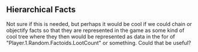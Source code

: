 ## Hierarchical Facts
Not sure if this is needed, but perhaps it would be cool if we could chain or objectify facts so that they are represented in the game as some kind of cool tree where they then would be represented as data in the for of "Player.1.Random.Factoids.LootCount" or something. Could that be useful?